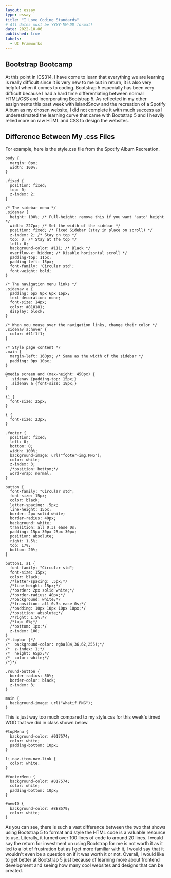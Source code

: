 ```yaml
---
layout: essay
type: essay
title: "I Love Coding Standards"
# All dates must be YYYY-MM-DD format!
date: 2022-10-06
published: true
labels:
  - UI Framworks
---
```


## Bootstrap Bootcamp
At this point in ICS314, I have come to learn that everything we are learning is really difficult since it is very new to me but in return, it is also very helpful when it comes to coding. Bootstrap 5 especially has been very difficult because I had a hard time differentiating between normal HTML/CSS and incorporating Bootstrap 5. As reflected in my other assignments this past week with IslandSnow and the recreation of a Spotify Album as my chosen website, I did not complete it with much success as I underestimated the learning curve that came with Bootstrap 5 and I heavily relied more on raw HTML and CSS to design the websites.

## Difference Between My .css Files
For example, here is the style.css file from the Spotify Album Recreation.
```
body {
  margin: 0px;
  width: 100%;
}

.fixed {
  position: fixed;
  top: 0;
  z-index: 2;
}

/* The sidebar menu */
.sidenav {
  height: 100%; /* Full-height: remove this if you want "auto" height */
  width: 227px; /* Set the width of the sidebar */
  position: fixed; /* Fixed Sidebar (stay in place on scroll) */
  z-index: 2; /* Stay on top */
  top: 0; /* Stay at the top */
  left: 0;
  background-color: #111; /* Black */
  overflow-x: hidden; /* Disable horizontal scroll */
  padding-top: 11px;
  padding-left: 15px;
  font-family: 'Circular std';
  font-weight: bold;
}

/* The navigation menu links */
.sidenav a {
  padding: 6px 8px 6px 16px;
  text-decoration: none;
  font-size: 14px;
  color: #818181;
  display: block;
}

/* When you mouse over the navigation links, change their color */
.sidenav a:hover {
  color: #f1f1f1;
}

/* Style page content */
.main {
  margin-left: 160px; /* Same as the width of the sidebar */
  padding: 0px 10px;
}

@media screen and (max-height: 450px) {
  .sidenav {padding-top: 15px;}
  .sidenav a {font-size: 18px;}
}

i1 {
  font-size: 25px;
}

i {
  font-size: 23px;
}

.footer {
  position: fixed;
  left: 0;
  bottom: 0;
  width: 100%;
  background-image: url("footer-img.PNG");
  color: white;
  z-index: 3;
  /*position: bottom;*/
  word-wrap: normal;
}

button {
  font-family: "Circular std";
  font-size: 15px;
  color: black;
  letter-spacing: .5px;
  line-height: 15px;
  border: 2px solid white;
  border-radius: 40px;
  background: white;
  transition: all 0.3s ease 0s;
  padding: 15px 30px 25px 30px;
  position: absolute;
  right: 1.5%;
  top: 17%;
  bottom: 20%;
}

button1, a1 {
  font-family: "Circular std";
  font-size: 15px;
  color: black;
  /*letter-spacing: .5px;*/
  /*line-height: 15px;*/
  /*border: 2px solid white;*/
  /*border-radius: 40px;*/
  /*background: white;*/
  /*transition: all 0.3s ease 0s;*/
  /*padding: 10px 10px 10px 10px;*/
  /*position: absolute;*/
  /*right: 1.5%;*/
  /*top: 0%;*/
  /*bottom: 1px;*/
  z-index: 100;
}
/*.topbar {*/
/*  background-color: rgba(84,36,62,255);*/
/*  z-index: 1;*/
/*  height: 65px;*/
/*  color: white;*/
/*}*/

.round-button {
  border-radius: 50%;
  border-color: black;
  z-index: 3;
}

main {
  background-image: url("whatif.PNG");
}
```
This is just way too much compared to my style.css for this week's timed WOD that we did in class shown below.
```
#topMenu {
  background-color: #017574;
  color: white;
  padding-bottom: 10px;
}

li.nav-item.nav-link {
  color: white;
}

#footerMenu {
  background-color: #017574;
  color: white;
  padding-bottom: 10px;
}

#newID {
  background-color: #8E8579;
  color: white;
}
```

As you can see, there is such a vast difference between the two that shows using Bootstrap 5 to format and style the HTML code is a valuable resource to use. Literally, it turned over 100 lines of code to around 20 lines. I would say the return for investment on using Bootstrap for me is not worth it as it led to a lot of frustration but as I get more familiar with it, I would say that it wouldn't even be a question on if it was worth it or not. Overall, I would like to get better at Bootstrap 5 just because of learning more about frontend development and seeing how many cool websites and designs that can be created.
